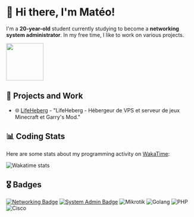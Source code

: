 # 👋 Hi there, I'm Matéo!

I'm a **20-year-old** student currently studying to become a **networking system administrator**. In my free time, I like to work on various projects.

<img src="https://upload.wikimedia.org/wikipedia/commons/thumb/2/2d/Go_gopher_favicon.svg/2048px-Go_gopher_favicon.svg.png" height="100px">

## 🚀 Projects and Work
* 🌐 [LifeHeberg](https://www.lifeheberg.com/) - "LifeHeberg - Hébergeur de VPS et serveur de jeux Minecraft et Garry's Mod."

## 📊 Coding Stats

Here are some stats about my programming activity on [WakaTime](https://wakatime.com/):

![Wakatime stats](https://wakatime.com/share/@edc0f08e-3aca-4441-8b23-94a859fe119a/da67ec60-ee7b-4ec1-96ca-541a4ad98b0e.svg)

## 🎖️ Badges
[![Networking Badge](https://img.shields.io/badge/-Networking-1abc9c?style=flat-square&logo=cisco)](#)
[![System Admin Badge](https://img.shields.io/badge/-System%20Administration-1abc9c?style=flat-square&logo=Windows)](#)
![Mikrotik](https://img.shields.io/badge/-Mikrotik-157eff?style=flat-square&logo=mikrotik&logoColor=white)
![Golang](https://img.shields.io/badge/-Golang-1e72b3?style=flat-square&logo=go&logoColor=white)
![PHP](https://img.shields.io/badge/-PHP-8892BF?style=flat-square&logo=php&logoColor=white)
![Cisco](https://img.shields.io/badge/-Cisco-1ba0d7?style=flat-square&logo=cisco&logoColor=white)




